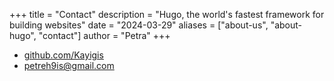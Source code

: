 +++
title = "Contact"
description = "Hugo, the world's fastest framework for building websites"
date = "2024-03-29"
aliases = ["about-us", "about-hugo", "contact"]
author = "Petra"
+++

- [github.com/Kayigis](https://github.com/Kayigis)
- petreh9is@gmail.com